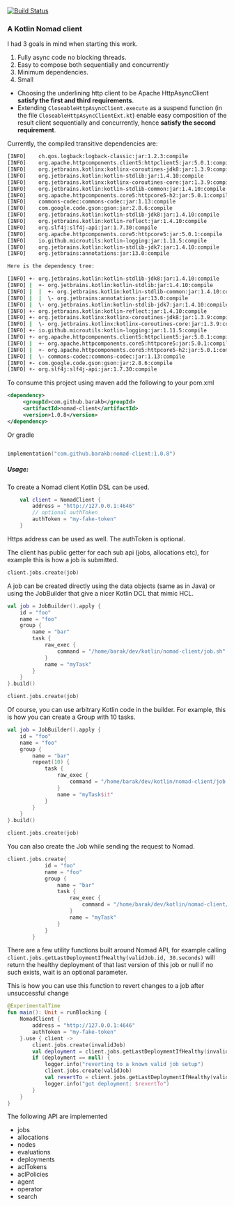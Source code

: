 [![Build Status](https://travis-ci.org/barakb/nomad-client.svg?branch=master)](https://travis-ci.org/barakb/nomad-client)

### A Kotlin Nomad client

I had 3 goals in mind when starting this work.

1. Fully async code no blocking threads.
2. Easy to compose both sequentially and concurrently
3. Minimum dependencies.
4. Small

- Choosing the underlining http client to be Apache HttpAsyncClient **satisfy the first and third requirements**.
- Extending `CloseableHttpAsyncClient.execute` as a suspend function (in the file `CloseableHttpAsyncClientExt.kt`)
  enable easy composition of the result client sequentially and concurrently, hence **satisfy the second requirement**. 

     
Currently, the compiled transitive dependencies are:

````bash
[INFO]    ch.qos.logback:logback-classic:jar:1.2.3:compile
[INFO]    org.apache.httpcomponents.client5:httpclient5:jar:5.0.1:compile
[INFO]    org.jetbrains.kotlinx:kotlinx-coroutines-jdk8:jar:1.3.9:compile
[INFO]    org.jetbrains.kotlin:kotlin-stdlib:jar:1.4.10:compile
[INFO]    org.jetbrains.kotlinx:kotlinx-coroutines-core:jar:1.3.9:compile
[INFO]    org.jetbrains.kotlin:kotlin-stdlib-common:jar:1.4.10:compile
[INFO]    org.apache.httpcomponents.core5:httpcore5-h2:jar:5.0.1:compile
[INFO]    commons-codec:commons-codec:jar:1.13:compile
[INFO]    com.google.code.gson:gson:jar:2.8.6:compile
[INFO]    org.jetbrains.kotlin:kotlin-stdlib-jdk8:jar:1.4.10:compile
[INFO]    org.jetbrains.kotlin:kotlin-reflect:jar:1.4.10:compile
[INFO]    org.slf4j:slf4j-api:jar:1.7.30:compile
[INFO]    org.apache.httpcomponents.core5:httpcore5:jar:5.0.1:compile
[INFO]    io.github.microutils:kotlin-logging:jar:1.11.5:compile
[INFO]    org.jetbrains.kotlin:kotlin-stdlib-jdk7:jar:1.4.10:compile
[INFO]    org.jetbrains:annotations:jar:13.0:compile

Here is the dependency tree:

[INFO] +- org.jetbrains.kotlin:kotlin-stdlib-jdk8:jar:1.4.10:compile
[INFO] |  +- org.jetbrains.kotlin:kotlin-stdlib:jar:1.4.10:compile
[INFO] |  |  +- org.jetbrains.kotlin:kotlin-stdlib-common:jar:1.4.10:compile
[INFO] |  |  \- org.jetbrains:annotations:jar:13.0:compile
[INFO] |  \- org.jetbrains.kotlin:kotlin-stdlib-jdk7:jar:1.4.10:compile
[INFO] +- org.jetbrains.kotlin:kotlin-reflect:jar:1.4.10:compile
[INFO] +- org.jetbrains.kotlinx:kotlinx-coroutines-jdk8:jar:1.3.9:compile
[INFO] |  \- org.jetbrains.kotlinx:kotlinx-coroutines-core:jar:1.3.9:compile
[INFO] +- io.github.microutils:kotlin-logging:jar:1.11.5:compile
[INFO] +- org.apache.httpcomponents.client5:httpclient5:jar:5.0.1:compile
[INFO] |  +- org.apache.httpcomponents.core5:httpcore5:jar:5.0.1:compile
[INFO] |  +- org.apache.httpcomponents.core5:httpcore5-h2:jar:5.0.1:compile
[INFO] |  \- commons-codec:commons-codec:jar:1.13:compile
[INFO] +- com.google.code.gson:gson:jar:2.8.6:compile
[INFO] +- org.slf4j:slf4j-api:jar:1.7.30:compile
````

To consume this project using maven add the following to your pom.xml


````Xml
<dependency>
     <groupId>com.github.barakb</groupId>
     <artifactId>nomad-client</artifactId>
     <version>1.0.8</version>
</dependency>
````

Or gradle

````kotlin

implementation("com.github.barakb:nomad-client:1.0.8")
````


##### Usage:
To create a Nomad client Kotlin DSL can be used.
```Kotlin
    val client = NomadClient {
        address = "http://127.0.0.1:4646"
        // optional authToken
        authToken = "my-fake-token" 
    }
```   
Https address can be used as well.
The authToken is optional.

The client has public getter for each sub api (jobs, allocations etc), for example this is how a job is submitted.

```Kotlin
client.jobs.create(job)
```   
 
A job can be created directly using the data objects (same as in Java) 
or using the JobBuilder that give a nicer Kotlin DCL that mimic HCL. 

````Kotlin
val job = JobBuilder().apply {
    id = "foo"
    name = "foo"
    group {
        name = "bar"
        task {
            raw_exec {
                command = "/home/barak/dev/kotlin/nomad-client/job.sh"
            }
            name = "myTask"
        }
    }
}.build()

client.jobs.create(job)

````

Of course, you can use arbitrary Kotlin code in the builder. 
For example, this is how you can create a Group with 10 tasks.

````Kotlin
val job = JobBuilder().apply {
    id = "foo"
    name = "foo"
    group {
        name = "bar"
        repeat(10) {
            task {
                raw_exec {
                    command = "/home/barak/dev/kotlin/nomad-client/job.sh"
                }
                name = "myTask$it"
            }
        }
    }
}.build()

client.jobs.create(job)

````

You can also create the Job while sending the request to Nomad.

```Kotlin
client.jobs.create{
            id = "foo"
            name = "foo"
            group {
                name = "bar"
                task {
                    raw_exec {
                        command = "/home/barak/dev/kotlin/nomad-client/job.sh"
                    }
                    name = "myTask"
                }
            }
        }
```
There are a few utility functions built around Nomad API, for example calling `client.jobs.getLastDeploymentIfHealthy(validJob.id, 30.seconds)`
will return the healthy deployment of that last version of this job or null if no such exists, wait is an optional parameter.

This is how you can use this function to revert changes to a job after unsuccessful change

````Kotlin
@ExperimentalTime
fun main(): Unit = runBlocking {
    NomadClient {
        address = "http://127.0.0.1:4646"
        authToken = "my-fake-token"
    }.use { client ->
        client.jobs.create(invalidJob)
        val deployment = client.jobs.getLastDeploymentIfHealthy(invalidJob.id, 30.seconds)
        if (deployment == null) {
            logger.info("reverting to a known valid job setup")
            client.jobs.create(validJob)
            val revertTo = client.jobs.getLastDeploymentIfHealthy(validJob.id, 30.seconds)
            logger.info("got deployment: $revertTo")
        }
    }
}
````

The following API are implemented
- jobs
- allocations
- nodes
- evaluations
- deployments
- aclTokens
- aclPolicies
- agent
- operator
- search

